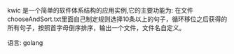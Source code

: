 kwic 是一个简单的软件体系结构的应用实例,它的主要功能为:
在文件chooseAndSort.txt里面自己制定规则选择10条以上的句子，循环移位之后获得的所有句子，按照首字母倒序排序，输出一个文件，文件名自定义。

语言: golang
